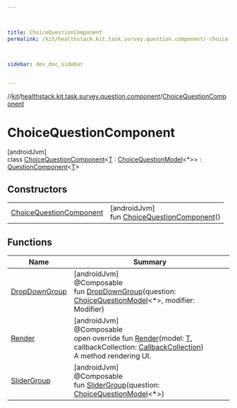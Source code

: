 ```yaml
---



title: ChoiceQuestionComponent
permalink: /kit/healthstack.kit.task.survey.question.component/-choice-question-component/index.html



sidebar: dev_doc_sidebar


---
```




//[kit](/kit.html)/[healthstack.kit.task.survey.question.component](../index.html)/[ChoiceQuestionComponent](index.html)



# ChoiceQuestionComponent



[androidJvm]\
class [ChoiceQuestionComponent](index.html)&lt;[T](index.html) : [ChoiceQuestionModel](../../healthstack.kit.task.survey.question.model/-choice-question-model/index.html)&lt;*&gt;&gt; : [QuestionComponent](../-question-component/index.html)&lt;[T](index.html)&gt;



## Constructors


| | |
|---|---|
| [ChoiceQuestionComponent](-choice-question-component.html) | [androidJvm]<br>fun [ChoiceQuestionComponent](-choice-question-component.html)() |


## Functions


| Name | Summary |
|---|---|
| [DropDownGroup](-drop-down-group.html) | [androidJvm]<br>@Composable<br>fun [DropDownGroup](-drop-down-group.html)(question: [ChoiceQuestionModel](../../healthstack.kit.task.survey.question.model/-choice-question-model/index.html)&lt;*&gt;, modifier: Modifier) |
| [Render](-render.html) | [androidJvm]<br>@Composable<br>open override fun [Render](-render.html)(model: [T](index.html), callbackCollection: [CallbackCollection](../../healthstack.kit.task.base/-callback-collection/index.html))<br>A method rendering UI. |
| [SliderGroup](-slider-group.html) | [androidJvm]<br>@Composable<br>fun [SliderGroup](-slider-group.html)(question: [ChoiceQuestionModel](../../healthstack.kit.task.survey.question.model/-choice-question-model/index.html)&lt;*&gt;) |



